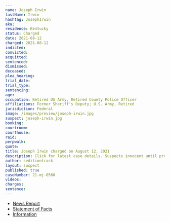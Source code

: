 ```yaml
---
name: Joseph Irwin
lastName: Irwin
hashtag: JosephIrwin
aka:
residence: Kentucky
status: Charged
date: 2021-08-12
charged: 2021-08-12
indicted:
convicted:
acquitted:
sentenced:
dismissed:
deceased:
plea_hearing:
trial_date:
trial_type:
sentencing:
age:
occupation: Retired US Army, Retired County Police Officer
affiliations: Former Sheriff's Deputy; U.S. Army, Retired
jurisdiction: Federal
image: /images/preview/joseph-irwin.jpg
suspect: joseph-irwin.jpg
booking:
courtroom:
courthouse:
raid:
perpwalk:
quote:
title: Joseph Irwin charged on August 12, 2021
description: Click for latest case details. Suspects innocent until proven guilty.
author: seditiontrack
layout: suspect
published: true
caseNumber: 21-mj-0560
videos:
charges:
sentence:
---
```

- [News Report](https://www.wave3.com/2021/08/17/former-hardin-county-sheriff-deputy-arrested-connection-with-us-capitol-riot/)
- [Statement of Facts](https://extremism.gwu.edu/sites/g/files/zaxdzs2191/f/Joseph%20Irwin%20Statement%20of%20Facts.pdf)
- [Information](https://extremism.gwu.edu/sites/g/files/zaxdzs2191/f/Joseph%20Irwin%20Information.pdf)
